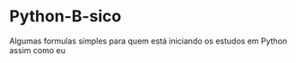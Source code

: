 # Python-B-sico
Algumas formulas simples para quem está iniciando os estudos em Python assim como eu
